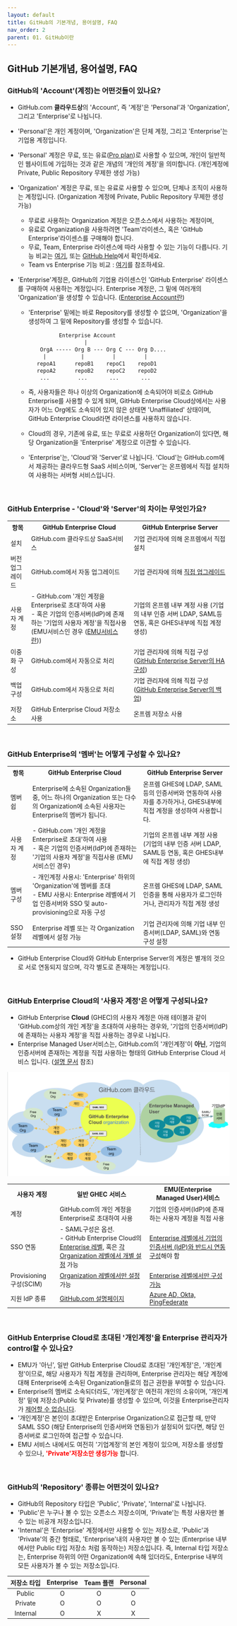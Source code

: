 ```yaml
---
layout: default
title: GitHub의 기본개념, 용어설명, FAQ
nav_order: 2
parent: 01. GitHub이란
---
```



## GitHub 기본개념, 용어설명, FAQ
  
### GitHub의 'Account'(계정)는 어떤것들이 있나요?
- GitHub.com **클라우드상**의 'Account', 즉 '계정'은 'Personal'과 'Organization', 그리고 'Enterprise'로 나뉩니다.
- 'Personal'은 개인 계정이며, 'Organization'은 단체 계정, 그리고 'Enterprise'는 기업용 계정입니다.
- 'Personal' 계정은 무료, 또는 유료([Pro plan](https://docs.github.com/en/get-started/learning-about-github/githubs-plans#github-pro))로 사용할 수 있으며, 개인이 일반적인 웹사이트에 가입하는 것과 같은 개념의 '개인의 계정'을 의미합니다. (개인계정에 Private, Public Repository 무제한 생성 가능)
- 'Organization' 계정은 무료, 또는 유료로 사용할 수 있으며, 단체나 조직이 사용하는 계정입니다. (Organization 계정에 Private, Public Repository 무제한 생성 가능)
   - 무료로 사용하는 Organization 계정은 오픈소스에서 사용하는 계정이며, 
   - 유료로 Organization을 사용하려면 'Team'라이센스, 혹은 'GitHub Enterprise'라이센스를 구매해야 합니다.
   - 무료, Team, Enterprise 라이센스에 따라 사용할 수 있는 기능이 다릅니다. 기능 비교는 [여기](https://github.com/pricing), 또는 [GitHub Help](https://docs.github.com/ko/get-started/learning-about-github/githubs-plans)에서 확인하세요.
   - Team vs Enterprise 기능 비교 : [여기](Team-vs-Enterprise.md)를 참조하세요.

- 'Enterprise'계정은, GitHub의 기업용 라이센스인 'GitHub Enterprise' 라이센스를 구매하여 사용하는 계정입니다. Enterprise 계정은, 그 밑에 여러개의 'Organization'을 생성할 수 있습니다. ([Enterprise Account란](../Ch2.Enterprise_account/Enterprise_account.md))
  - 'Enterprise' 밑에는 바로 Repository를 생성할 수 없으며, 'Organization'을 생성하여 그 밑에 Repository를 생성할 수 있습니다. 
  ```
               Enterprise Account
                       |
         OrgA ----- Org B --- Org C --- Org D....
          |           |         |         |
        repoA1      repoB1    repoC1    repoD1
        repoA2      repoB2    repoC2    repoD2
         ...         ...       ...       ...
   ```

    - 즉, 사용자들은 하나 이상의 Organization에 소속되어야 비로소 GitHub Enterprise를 사용할 수 있게 되며, GitHub Enterprise Cloud상에서는 사용자가 어느 Org에도 소속되어 있지 않은 상태면 'Unaffiliated' 상태이며, GitHub Enterprise Cloud라면 라이센스를 사용하지 않습니다. 

  - Cloud의 경우, 기존에 유료, 또는 무료로 사용하던 Organization이 있다면, 해당 Organization을 'Enterprise' 계정으로 이관할 수 있습니다.
  - 'Enterprise'는, 'Cloud'와 'Server'로 나뉩니다. 'Cloud'는 GitHub.com에서 제공하는 클라우드형 SaaS 서비스이며, 'Server'는 온프렘에서 직접 설치하여 사용하는 서버형 서비스입니다.

<br>

### GitHub Enterprise - 'Cloud'와 'Server'의 차이는 무엇인가요?
   
   <table>
      <tr>
         <th>항목</th>
         <th>GitHub Enterprise Cloud</th>
         <th>GitHub Enterprise Server</th>
      </tr>
      <tr>
         <td>설치</td>
         <td>GitHub.com 클라우드상 SaaS서비스</td>
         <td>기업 관리자에 의해 온프렘에서 직접 설치</td>
      </tr>
      <tr>
         <td>버전 업그레이드</td>
         <td>GitHub.com에서 자동 업그레이드</td>
         <td>기업 관리자에 의해 <a href="https://docs.github.com/ko/enterprise-server@latest/admin/monitoring-managing-and-updating-your-instance/updating-the-virtual-machine-and-physical-resources/upgrading-github-enterprise-server">직접 업그레이드</a></td>
      </tr>
      <tr>
         <td>사용자 계정</td>
         <td>- GitHub.com '개인 계정을 Enterprise로 초대'하여 사용<br>- 혹은 기업의 인증서버(IdP)에 존재하는 '기업의 사용자 계정'을 직접사용 (EMU서비스인 경우 (<a href="../Ch3.EMU/Ch2.Enterprise_managed_user.md">EMU서비스란</a>))</td>
         <td>기업의 온프렘 내부 계정 사용 (기업의 내부 인증 서버 LDAP, SAML등 연동, 혹은 GHES내부에 직접 계정 생성)</td>
      </tr>
      <tr>
         <td>이중화 구성</td>
         <td>GitHub.com에서 자동으로 처리</td>
         <td>기업 관리자에 의해 직접 구성 (<a href="https://docs.github.com/ko/enterprise-server@latest/admin/monitoring-managing-and-updating-your-instance/configuring-high-availability/creating-a-high-availability-replica">GitHub Enterprise Server의 HA구성</a>)</td>
      </tr>
      <tr>
         <td>백업 구성</td>
         <td>GitHub.com에서 자동으로 처리</td>
         <td>기업 관리자에 의해 직접 구성 (<a href="https://docs.github.com/ko/enterprise-server@latest/admin/backing-up-and-restoring-your-instance/configuring-backups-on-your-instance">GitHub Enterprise Server의 백업</a>)</td>
      </tr>
      <tr>
         <td>저장소</td>
         <td>GitHub Enterprise Cloud 저장소 사용</td>
         <td>온프렘 저장소 사용</td>
      </tr>
   </table>

  
<br>

### GitHub Enterprise의 '멤버'는 어떻게 구성할 수 있나요?

<table>
   <tr>
      <th>항목</th>
      <th>GitHub Enterprise Cloud</th>
      <th>GitHub Enterprise Server</th>
   </tr>
   <tr>
      <td>멤버쉽</td>
      <td>Enterprise에 소속된 Organization들 중, 어느 하나의 Organization 또는 다수의 Organization에 소속된 사용자는 Enterprise의 멤버가 됩니다.</td>
      <td>온프렘 GHES에 LDAP, SAML등의 인증서버와 연동하여 사용자를 추가하거나, GHES내부에 직접 계정을 생성하여 사용합니다.</td>
   </tr>
   <tr>
      <td>사용자 계정</td>
      <td>- GitHub.com '개인 계정을 Enterprise로 초대'하여 사용<br>- 혹은 기업의 인증서버(IdP)에 존재하는 '기업의 사용자 계정'을 직접사용 (EMU서비스인 경우)</td>
      <td>기업의 온프렘 내부 계정 사용 (기업의 내부 인증 서버 LDAP, SAML등 연동, 혹은 GHES내부에 직접 계정 생성)</td>
   </tr>
   <tr>
      <td>멤버 구성</td>
      <td>- 개인계정 사용시: 'Enterprise' 하위의 'Organization'에 멤버를 초대<br>- EMU 사용시: Enterprise 레벨에서 기업 인증서버와 SSO 및 auto-provisioning으로 자동 구성</td>
      <td>온프렘 GHES에 LDAP, SAML 인증을 통해 사용자가 로그인하거나, 관리자가 직접 계정 생성</td>
   </tr>
   <tr>
      <td>SSO 설정</td>
      <td>Enterprise 레벨 또는 각 Organization 레벨에서 설정 가능</td>
      <td>기업 관리자에 의해 기업 내부 인증서버(LDAP, SAML)와 연동 구성 설정</td>
   </tr>
</table>


- GitHub Enterprise Cloud와 GitHub Enterprise Server의 계정은 별개의 것으로 서로 연동되지 않으며, 각각 별도로 존재하는 계정입니다.

<br>

### GitHub Enterprise Cloud의 '사용자 계정'은 어떻게 구성되나요?
- GitHub Enterprise **Cloud** (GHEC)의 사용자 계정은 아래 테이블과 같이 'GitHub.com상의 개인 계정'을 초대하여 사용하는 경우와, '기업의 인증서버(IdP)에 존재하는 사용자 계정'을 직접 사용하는 경우로 나뉩니다.
- Enterprise Managed User서비스는, GitHub.com의 '개인계정'이 **아닌**, 기업의 인증서버에 존재하는 계정을 직접 사용하는 형태의 GitHub Enterprise Cloud 서비스 입니다. ([설명 문서](../Ch3.EMU/Enterprise_managed_user.md) 참조)

![image](./img/GHEC-EMU-account.png)

<table>
   <tr>
      <th>사용자 계정</th>
      <th>일반 GHEC 서비스</th>
      <th>EMU(Enterprise Managed User)서비스</th>
   </tr>
   <tr>
      <td>계정</td>
      <td>GitHub.com의 개인 계정을 Enterprise로 초대하여 사용</td>
      <td>기업의 인증서버(IdP)에 존재하는 사용자 계정을 직접 사용</td>
   </tr>
   <tr>
      <td>SSO 연동</td>
      <td> - SAML구성은 옵션. <br> - GitHub Enterprise Cloud의 <a href="https://docs.github.com/ko/enterprise-cloud@latest/admin/managing-iam/using-saml-for-enterprise-iam/configuring-saml-single-sign-on-for-your-enterprise">Enterprise 레벨</a>, 혹은 <a href="https://docs.github.com/ko/enterprise-cloud@latest/organizations/managing-saml-single-sign-on-for-your-organization/connecting-your-identity-provider-to-your-organization">각 Organization 레벨에서 개별 설정</a> 가능</td>
      <td><a href="https://docs.github.com/ko/enterprise-cloud@latest/admin/managing-iam/configuring-authentication-for-enterprise-managed-users/configuring-saml-single-sign-on-for-enterprise-managed-users">Enterprise 레벨에서 기업의 인증서버 (IdP)와 반드시 연동 구성</a>해야 함</td>
   </tr>
   <tr>
      <td>Provisioning 구성(SCIM)</td>
      <td><a href="https://docs.github.com/ko/enterprise-cloud@latest/organizations/managing-saml-single-sign-on-for-your-organization/about-scim-for-organizations">Organization 레벨에서만 설정</a> 가능</td>
      <td><a href="https://docs.github.com/ko/enterprise-cloud@latest/admin/managing-iam/provisioning-user-accounts-for-enterprise-managed-users/configuring-scim-provisioning-for-enterprise-managed-users">Enterprise 레벨에서만 구성 가능</a></td>
   </tr>
   <tr>
      <td>지원 IdP 종류</td>
      <td><a href="https://docs.github.com/ko/enterprise-cloud@latest/admin/managing-iam/using-saml-for-enterprise-iam/configuring-saml-single-sign-on-for-your-enterprise#supported-identity-providers">GitHub.com 설명페이지</a></td>
      <td><a href="https://docs.github.com/ko/enterprise-cloud@latest/admin/managing-iam/understanding-iam-for-enterprises/about-enterprise-managed-users#partner-identity-providers">Azure AD, Okta, PingFederate</a></td>
   </tr>
</table>

<br>

### GitHub Enterprise Cloud로 초대된 '개인계정'을 Enterprise 관리자가 control할 수 있나요?
- EMU가 '아닌', 일반 GitHub Enterprise Cloud로 초대된 '개인계정'은, '개인계정'이므로, 해당 사용자가 직접 계정을 관리하며, Enterprise 관리자는 해당 계정에 대해 Enterprise에 소속된 Organization들로의 접근 권한을 부여할 수 있습니다.
- Enterprise의 멤버로 소속되더라도, '개인계정'은 여전히 개인의 소유이며, '개인계정' 밑에 저장소(Public 및 Private)를 생성할 수 있으며, 이것을 Enterprise관리자가 <U> 제어할 수 없습니다</U>.
- '개인계정'은 본인이 초대받은 Enterprise Organization으로 접근할 때, 만약 SAML SSO (해당 Enterprise의 인증서버와 연동된)가 설정되어 있다면, 해당 인증서버로 로그인하여 접근할 수 있습니다.
- EMU 서비스 내에서도 여전히 '기업계정'의 본인 계정이 있으며, 저장소를 생성할 수 있으나, **<span style="color:red"> 'Private'저장소만 생성가능</span>** 합니다.
<br>

### GitHub의 'Repository' 종류는 어떤것이 있나요?
- GitHub의 Repository 타입은 'Public', 'Private', 'Internal'로 나뉩니다.
- 'Public'은 누구나 볼 수 있는 오픈소스 저장소이며, 'Private'는 특정 사용자만 볼 수 있는 비공개 저장소입니다.
- 'Internal'은 'Enterprise' 계정에서만 사용할 수 있는 저장소로, 'Public'과 'Private'의 중간 형태로, 'Enterprise'내의 사용자만 볼 수 있는 (Enterprise 내부에서만 Public 타입 저장소 처럼 동작하는) 저장소입니다. 즉, Internal 타입 저장소는, Enterprise 하위의 어떤 Organization에 속해 있더라도, Enterprise 내부의 모든 사용자가 볼 수 있는 저장소입니다. 

| 저장소 타입 | Enterprise | Team 플랜 | Personal |
|:---:|:---:|:---:|:---:|
| Public | O | O | O |
| Private | O | O | O |
| Internal | O | X | X |




